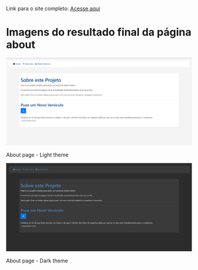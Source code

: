 Link para o site completo: [Acesse aqui](https://biblia-diaria.onrender.com/)

<h1>Imagens do resultado final da página about</h1>
<img src="images_readME/biblia_diaria_light.png" alt="about page - Light-Theme">
<p>About page - Light theme</p>
<img src="images_readME/biblia_diaria_dark.png" alt="about page - Dark-Theme">
<p>About page - Dark theme</p>

